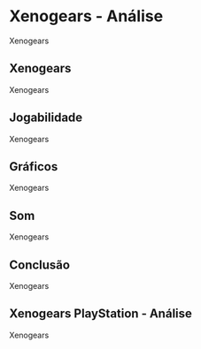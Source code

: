 ---
---

# Xenogears - Análise

Xenogears

## Xenogears

Xenogears

## Jogabilidade

Xenogears

## Gráficos

Xenogears

## Som

Xenogears

## Conclusão

Xenogears

## Xenogears PlayStation - Análise

Xenogears
